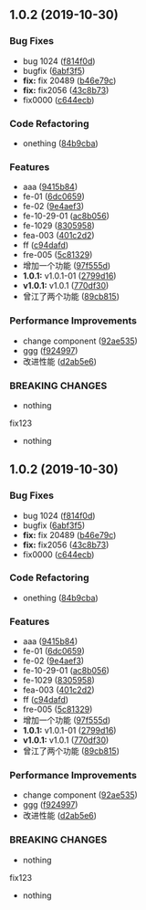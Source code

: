 ## 1.0.2 (2019-10-30)


### Bug Fixes

* bug 1024 ([f814f0d](https://github.com/astonesh/vue-ts-demo/commit/f814f0d9c8e3cd2cc174c50b1db8f31f5389820f))
* bugfix ([6abf3f5](https://github.com/astonesh/vue-ts-demo/commit/6abf3f5c79aa56738839f03911d279ff48bbb354))
* **fix:** fix 20489 ([b46e79c](https://github.com/astonesh/vue-ts-demo/commit/b46e79c3f9a08a2edd340d81ab008b0091124278))
* **fix:** fix2056 ([43c8b73](https://github.com/astonesh/vue-ts-demo/commit/43c8b73facfb44623afbb5168be8dd075499b54a))
* fix0000 ([c644ecb](https://github.com/astonesh/vue-ts-demo/commit/c644ecbc4de6b0bef494585c860264daec81ebfb))


### Code Refactoring

* onething ([84b9cba](https://github.com/astonesh/vue-ts-demo/commit/84b9cba87d0dbc7292486d34495773e8e33849aa))


### Features

* aaa ([9415b84](https://github.com/astonesh/vue-ts-demo/commit/9415b8426db5968603009d6692bb332a30bace57))
* fe-01 ([6dc0659](https://github.com/astonesh/vue-ts-demo/commit/6dc0659bd8cba825726bcd2864d1310d2a060343))
* fe-02 ([9e4aef3](https://github.com/astonesh/vue-ts-demo/commit/9e4aef3a07642d70ca534d0d725294c55810d875))
* fe-10-29-01 ([ac8b056](https://github.com/astonesh/vue-ts-demo/commit/ac8b056007a3e4811ef23616434a0e16007fc592))
* fe-1029 ([8305958](https://github.com/astonesh/vue-ts-demo/commit/83059588055e714f900f8118cf92ae6b2e57f281))
* fea-003 ([401c2d2](https://github.com/astonesh/vue-ts-demo/commit/401c2d28ff2fa3c95b0291bf86e67de179e4fb4c))
* ff ([c94dafd](https://github.com/astonesh/vue-ts-demo/commit/c94dafd054e1266239e2008f8587c950da85d571))
* fre-005 ([5c81329](https://github.com/astonesh/vue-ts-demo/commit/5c8132953d2f9995759bb8a805cbe5a2df9d7424))
* 增加一个功能 ([97f555d](https://github.com/astonesh/vue-ts-demo/commit/97f555d4c07166bed7d5f2270ec270c045e2b754))
* **1.0.1:** v1.0.1-01 ([2799d16](https://github.com/astonesh/vue-ts-demo/commit/2799d16bc8bd2cf7ab6fef0f82f4dad0b57fa94a))
* **v1.0.1:** v1.0.1 ([770df30](https://github.com/astonesh/vue-ts-demo/commit/770df309f4407ea77c52ea7b57ead6afa0d53287))
* 曾江了两个功能 ([89cb815](https://github.com/astonesh/vue-ts-demo/commit/89cb81580ccc8ea05b8a6e680282434a95b420ef))


### Performance Improvements

* change component ([92ae535](https://github.com/astonesh/vue-ts-demo/commit/92ae535d4ad828568ef30d3f758da7c6890fed9f))
* ggg ([f924997](https://github.com/astonesh/vue-ts-demo/commit/f9249972398f8417d0f8c3fa71ac108c075647df))
* 改进性能 ([d2ab5e6](https://github.com/astonesh/vue-ts-demo/commit/d2ab5e6e61c6026d0658b1038ac989762e96f780))


### BREAKING CHANGES

* nothing

fix123
* nothing



## 1.0.2 (2019-10-30)


### Bug Fixes

* bug 1024 ([f814f0d](https://github.com/astonesh/vue-ts-demo/commit/f814f0d9c8e3cd2cc174c50b1db8f31f5389820f))
* bugfix ([6abf3f5](https://github.com/astonesh/vue-ts-demo/commit/6abf3f5c79aa56738839f03911d279ff48bbb354))
* **fix:** fix 20489 ([b46e79c](https://github.com/astonesh/vue-ts-demo/commit/b46e79c3f9a08a2edd340d81ab008b0091124278))
* **fix:** fix2056 ([43c8b73](https://github.com/astonesh/vue-ts-demo/commit/43c8b73facfb44623afbb5168be8dd075499b54a))
* fix0000 ([c644ecb](https://github.com/astonesh/vue-ts-demo/commit/c644ecbc4de6b0bef494585c860264daec81ebfb))


### Code Refactoring

* onething ([84b9cba](https://github.com/astonesh/vue-ts-demo/commit/84b9cba87d0dbc7292486d34495773e8e33849aa))


### Features

* aaa ([9415b84](https://github.com/astonesh/vue-ts-demo/commit/9415b8426db5968603009d6692bb332a30bace57))
* fe-01 ([6dc0659](https://github.com/astonesh/vue-ts-demo/commit/6dc0659bd8cba825726bcd2864d1310d2a060343))
* fe-02 ([9e4aef3](https://github.com/astonesh/vue-ts-demo/commit/9e4aef3a07642d70ca534d0d725294c55810d875))
* fe-10-29-01 ([ac8b056](https://github.com/astonesh/vue-ts-demo/commit/ac8b056007a3e4811ef23616434a0e16007fc592))
* fe-1029 ([8305958](https://github.com/astonesh/vue-ts-demo/commit/83059588055e714f900f8118cf92ae6b2e57f281))
* fea-003 ([401c2d2](https://github.com/astonesh/vue-ts-demo/commit/401c2d28ff2fa3c95b0291bf86e67de179e4fb4c))
* ff ([c94dafd](https://github.com/astonesh/vue-ts-demo/commit/c94dafd054e1266239e2008f8587c950da85d571))
* fre-005 ([5c81329](https://github.com/astonesh/vue-ts-demo/commit/5c8132953d2f9995759bb8a805cbe5a2df9d7424))
* 增加一个功能 ([97f555d](https://github.com/astonesh/vue-ts-demo/commit/97f555d4c07166bed7d5f2270ec270c045e2b754))
* **1.0.1:** v1.0.1-01 ([2799d16](https://github.com/astonesh/vue-ts-demo/commit/2799d16bc8bd2cf7ab6fef0f82f4dad0b57fa94a))
* **v1.0.1:** v1.0.1 ([770df30](https://github.com/astonesh/vue-ts-demo/commit/770df309f4407ea77c52ea7b57ead6afa0d53287))
* 曾江了两个功能 ([89cb815](https://github.com/astonesh/vue-ts-demo/commit/89cb81580ccc8ea05b8a6e680282434a95b420ef))


### Performance Improvements

* change component ([92ae535](https://github.com/astonesh/vue-ts-demo/commit/92ae535d4ad828568ef30d3f758da7c6890fed9f))
* ggg ([f924997](https://github.com/astonesh/vue-ts-demo/commit/f9249972398f8417d0f8c3fa71ac108c075647df))
* 改进性能 ([d2ab5e6](https://github.com/astonesh/vue-ts-demo/commit/d2ab5e6e61c6026d0658b1038ac989762e96f780))


### BREAKING CHANGES

* nothing

fix123
* nothing



